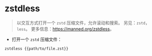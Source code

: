 # zstdless

> 以交互方式打开一个 `zstd` 压缩文件，允许滚动和搜索。
> 另见：`zstd`，`less`。
> 更多信息：<https://manned.org/zstdless>。

- 打开一个 `zstd` 压缩文件：

`zstdless {{path/to/file.zst}}`